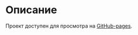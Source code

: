 # Описание

Проект доступен для просмотра на [GitHub-pages](https://tbsthemountainssay.github.io/social-network).

